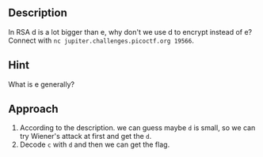 ## Description
In RSA d is a lot bigger than e, why don't we use d to encrypt instead of e? Connect with `nc jupiter.challenges.picoctf.org 19566`.
## Hint
What is e generally?
## Approach
1. According to the description. we can guess maybe `d` is small, so we can try Wiener's attack at first and get the `d`.
2. Decode `c` with `d` and then we can get the flag.